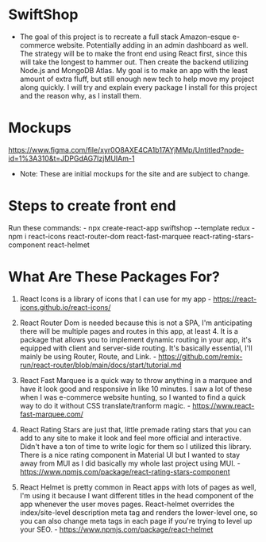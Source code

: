 # SwiftShop
- The goal of this project is to recreate a full stack Amazon-esque e-commerce website. Potentially adding in an admin dashboard as well. The strategy will be to make the front end using React first, since this will take the longest to hammer out. Then create the backend utilizing Node.js and MongoDB Atlas. My goal is to make an app with the least amount of extra fluff, but still enough new tech to help move my project along quickly. I will try and explain every package I install for this project and the reason why, as I install them. 

# Mockups
https://www.figma.com/file/xyr0O8AXE4CA1b17AYjMMp/Untitled?node-id=1%3A310&t=JDPGdAG7IzjMUIAm-1

 - Note: These are initial mockups for the site and are subject to change. 

 # Steps to create front end
   Run these commands: 
    - npx create-react-app swiftshop --template redux
    - npm i react-icons react-router-dom react-fast-marquee react-rating-stars-component react-helmet
# What Are These Packages For? 
  1. React Icons is a library of icons that I can use for my app
    - https://react-icons.github.io/react-icons/

  2. React Router Dom is needed because this is not a SPA, I'm anticipating there will be multiple pages and routes in this app, at least 4. It is a package that allows you to implement dynamic routing in your app, it's equipped with client and server-side routing. It's basically essential, I'll mainly be using Router, Route, and Link.
    - https://github.com/remix-run/react-router/blob/main/docs/start/tutorial.md

  3. React Fast Marquee is a quick way to throw anything in a marquee and have it look good and responsive in like 10 minutes. I saw a lot of these when I was e-commerce website hunting, so I wanted to find a quick way to do it without CSS translate/tranform magic.
    - https://www.react-fast-marquee.com/

  4. React Rating Stars are just that, little premade rating stars that you can add to any site to make it look and feel more official and interactive. Didn't have a ton of time to write logic for them so I utilized this library. There is a nice rating component in Material UI but I wanted to stay away from MUI as I did basically my whole last project using MUI. 
    - https://www.npmjs.com/package/react-rating-stars-component

  5. React Helmet is pretty common in React apps with lots of pages as well, I'm using it because I want different titles in the head component of the app whenever the user moves pages. React-helmet overrides the index/site-level description meta tag and renders the lower-level one, so you can also change meta tags in each page if you're trying to level up your SEO.
    - https://www.npmjs.com/package/react-helmet
   